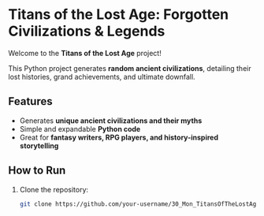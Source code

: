 # Titans of the Lost Age: Forgotten Civilizations & Legends

Welcome to the **Titans of the Lost Age** project!

This Python project generates **random ancient civilizations**, detailing their lost histories, grand achievements, and ultimate downfall.

## Features
- Generates **unique ancient civilizations and their myths**
- Simple and expandable **Python code**
- Great for **fantasy writers, RPG players, and history-inspired storytelling**

## How to Run

1. Clone the repository:
   ```bash
   git clone https://github.com/your-username/30_Mon_TitansOfTheLostAge.git
